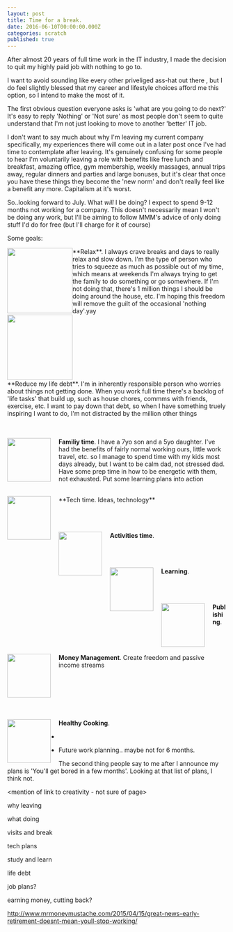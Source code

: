 ```yaml
---
layout: post
title: Time for a break.
date: 2016-06-10T00:00:00.000Z
categories: scratch
published: true
---
```


After almost 20 years of full time work in the IT industry, I made the decision to quit my highly paid job with nothing
to go to.

I want to avoid sounding like every other priveliged ass-hat out there <link>, but I do feel slightly blessed that my career
and lifestyle choices afford me this option, so I intend to make the most of it.

The first obvious question everyone asks is 'what are you going to do next?' It's easy to reply 'Nothing' or 'Not sure'
as most people don't seem to quite understand that I'm not just looking to move to another 'better' IT job.

I don't want to say much about why I'm leaving my current company specifically, my experiences there will come out in
a later post once I've had time to contemplate after leaving. It's genuinely confusing for some people to hear I'm
voluntarily leaving a role with benefits like free lunch and breakfast, amazing office, gym membership, weekly massages,
annual trips away, regular dinners and parties and large bonuses, but it's clear that once you have these things they
become the 'new norm' and don't really feel like a benefit any more. Capitalism at it's worst. <link>

So..looking forward to July. What *will* I be doing? I expect to spend 9-12 months not working for a company. This doesn't
necessarily mean I won't be doing any work, but I'll be aiming to follow MMM's advice of only doing stuff I'd do for free
(but I'll charge for it of course) <other link>

Some goals:

<div style="height:150px;  width:150px; overflow:hidden; align:left; float:left">
<img src="{{site.baseurl}}/img/relax.jpg" width="150" align="left" style="PADDING-RIGHT: 15px;"/></div>**Relax**. I always crave breaks and days to really relax and slow down. I'm the type of person who tries to squeeze as
much as possible out of my time, which means at weekends I'm always trying to get the family to do something or go
somewhere. If I'm not doing that, there's 1 million things I should be doing around the house, etc. I'm hoping this
 freedom will remove the guilt of the occasional 'nothing day'.yay
 
<br/>
<div style="height:150px;  width:150px; overflow:hidden; align:left">
<img src="{{site.baseurl}}/img/to-do-list.jpg" width="150" align="left" style="PADDING-RIGHT: 15px;"/></div>**Reduce my life debt**. I'm in inherently responsible person who worries about things not getting done. When you work full
time there's a backlog of 'life tasks' that build up, such as house chores, commms with friends, exercise, etc. I want to
pay down that debt, so when I have something truely inspiring I want to do, I'm not distracted by the million other things

<br/><br/>
<img src="{{site.baseurl}}/img/family-time.jpg" width="100" align="left" style="PADDING-RIGHT: 15px;"/> **Familiy time**. I have a 7yo son and a 5yo daughter. I've had the benefits of fairly normal working ours, little work
travel, etc. so I manage to spend time with my kids most days already, but I want to be calm dad, not stressed dad. Have
some prep time in how to be energetic with them, not exhausted. Put some learning plans into action

<br/>
<img src="{{site.baseurl}}/img/coding-beach.jpg" width="100" align="left" style="PADDING-RIGHT: 15px;"/> **Tech time. Ideas, technology**

<br/><br/><br/>
<img src="{{site.baseurl}}/img/running.jpg" width="100" align="left" style="PADDING-RIGHT: 15px;"/> **Activities time**.

<br/><br/><br/>
<img src="{{site.baseurl}}/img/mooc.jpg" width="100" align="left" style="PADDING-RIGHT: 15px;"/> **Learning**.

<br/><br/><br/>
<img src="{{site.baseurl}}/img/blog.jpg" width="100" align="left" style="PADDING-RIGHT: 15px;"/> **Publishing**.

<br/><br/><br/>
<img src="{{site.baseurl}}/img/manage-money.jpg" width="100" align="left" style="PADDING-RIGHT: 15px;"/> **Money Management**. Create freedom and passive income streams

<br/><br/><br/><br/><br/><br/> 
<img src="{{site.baseurl}}/img/cooking.jpg" width="100" align="left" style="PADDING-RIGHT: 15px;"/> **Healthy Cooking**.

-

- Future work planning.. maybe not for 6 months.

The second thing people say to me after I announce my plans is 'You'll get bored in a few months'. Looking at that list
 of plans, I think not.

<mention of link to creativity - not sure of page>

why leaving

what doing

visits and break

tech plans

study and learn

life debt

job plans?

earning money, cutting back?


http://www.mrmoneymustache.com/2015/04/15/great-news-early-retirement-doesnt-mean-youll-stop-working/

